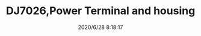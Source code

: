 ﻿---
layout: post 
title: DJ7026,Power Terminal and housing
tags: DJ
categories: housing-terminal
overview: DJ7026, Power Terminal and housing
series: 
part_number: DJ7026
thumb_img: static/202006/372-thumb-20200628161920.jpg
image: static/202006/372-20200628161920.jpg
date: 2020/6/28 8:18:17
---



